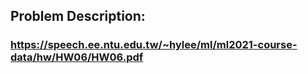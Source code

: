 ## Problem Description:
### https://speech.ee.ntu.edu.tw/~hylee/ml/ml2021-course-data/hw/HW06/HW06.pdf
